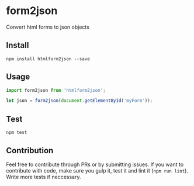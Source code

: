 # form2json

Convert html forms to json objects

## Install

```
npm install htmlform2json --save
```

## Usage

```javascript
import form2json from 'htmlform2json';

let json = form2json(document.getElementById('myForm'));
```

## Test

```
npm test
```

## Contribution

Feel free to contribute through PRs or by submitting issues.
If you want to contribute with code, make sure you gulp it, test it and lint it (`npm run lint`). Write more tests if neccessary.
